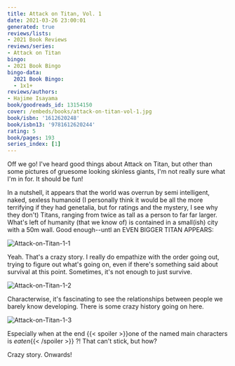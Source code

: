 ```yaml
---
title: Attack on Titan, Vol. 1
date: 2021-03-26 23:00:01
generated: true
reviews/lists:
- 2021 Book Reviews
reviews/series:
- Attack on Titan
bingo:
- 2021 Book Bingo
bingo-data:
  2021 Book Bingo:
  - 1x1+
reviews/authors:
- Hajime Isayama
book/goodreads_id: 13154150
cover: /embeds/books/attack-on-titan-vol-1.jpg
book/isbn: '1612620248'
book/isbn13: '9781612620244'
rating: 5
book/pages: 193
series_index: [1]
---
```

Off we go! I've heard good things about Attack on Titan, but other than some pictures of gruesome looking skinless giants, I'm not really sure what I'm in for. It should be fun!  

In a nutshell, it appears that the world was overrun by semi intelligent, naked, sexless humanoid (I personally think it would be all the more terrifying if they had genetalia, but for ratings and the mystery, I see why they don't) Titans, ranging from twice as tall as a person to far far larger. What's left of humanity (that we know of) is contained in a small(ish) city with a 50m wall. Good enough--untl an EVEN BIGGER TITAN APPEARS:  

<!--more-->

![Attack-on-Titan-1-1](/embeds/books/attachments/attack-on-titan-1-1.png)  

Yeah. That's a crazy story. I really do empathize with the order going out, trying to figure out what's going on, even if there's something said about survival at this point. Sometimes, it's not enough to just survive.  

![Attack-on-Titan-1-2](/embeds/books/attachments/attack-on-titan-1-2.png)  

Characterwise, it's fascinating to see the relationships between people we barely know developing. There is some crazy history going on here.  

![Attack-on-Titan-1-3](/embeds/books/attachments/attack-on-titan-1-3.png)  

Especially when at the end  {{< spoiler >}}one of the named main characters is *eaten*{{< /spoiler >}}  ?! That can't stick, but how?  

Crazy story. Onwards!